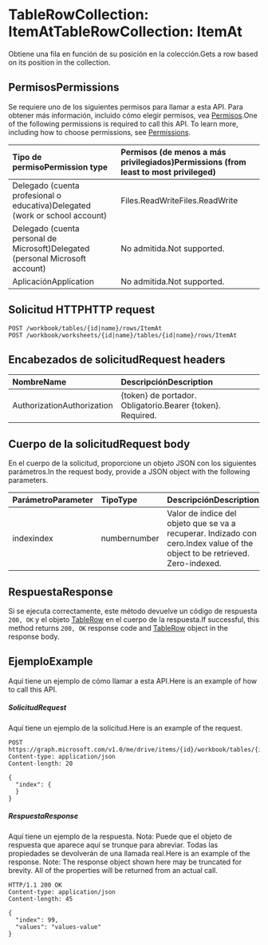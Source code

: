 # <a name="tablerowcollection-itemat"></a><span data-ttu-id="61394-101">TableRowCollection: ItemAt</span><span class="sxs-lookup"><span data-stu-id="61394-101">TableRowCollection: ItemAt</span></span>

<span data-ttu-id="61394-102">Obtiene una fila en función de su posición en la colección.</span><span class="sxs-lookup"><span data-stu-id="61394-102">Gets a row based on its position in the collection.</span></span>
## <a name="permissions"></a><span data-ttu-id="61394-103">Permisos</span><span class="sxs-lookup"><span data-stu-id="61394-103">Permissions</span></span>
<span data-ttu-id="61394-p101">Se requiere uno de los siguientes permisos para llamar a esta API. Para obtener más información, incluido cómo elegir permisos, vea [Permisos](../../../concepts/permissions_reference.md).</span><span class="sxs-lookup"><span data-stu-id="61394-p101">One of the following permissions is required to call this API. To learn more, including how to choose permissions, see [Permissions](../../../concepts/permissions_reference.md).</span></span>

|<span data-ttu-id="61394-106">Tipo de permiso</span><span class="sxs-lookup"><span data-stu-id="61394-106">Permission type</span></span>      | <span data-ttu-id="61394-107">Permisos (de menos a más privilegiados)</span><span class="sxs-lookup"><span data-stu-id="61394-107">Permissions (from least to most privileged)</span></span>              |
|:--------------------|:---------------------------------------------------------|
|<span data-ttu-id="61394-108">Delegado (cuenta profesional o educativa)</span><span class="sxs-lookup"><span data-stu-id="61394-108">Delegated (work or school account)</span></span> | <span data-ttu-id="61394-109">Files.ReadWrite</span><span class="sxs-lookup"><span data-stu-id="61394-109">Files.ReadWrite</span></span>    |
|<span data-ttu-id="61394-110">Delegado (cuenta personal de Microsoft)</span><span class="sxs-lookup"><span data-stu-id="61394-110">Delegated (personal Microsoft account)</span></span> | <span data-ttu-id="61394-111">No admitida.</span><span class="sxs-lookup"><span data-stu-id="61394-111">Not supported.</span></span>    |
|<span data-ttu-id="61394-112">Aplicación</span><span class="sxs-lookup"><span data-stu-id="61394-112">Application</span></span> | <span data-ttu-id="61394-113">No admitida.</span><span class="sxs-lookup"><span data-stu-id="61394-113">Not supported.</span></span> |

## <a name="http-request"></a><span data-ttu-id="61394-114">Solicitud HTTP</span><span class="sxs-lookup"><span data-stu-id="61394-114">HTTP request</span></span>
<!-- { "blockType": "ignored" } -->
```http
POST /workbook/tables/{id|name}/rows/ItemAt
POST /workbook/worksheets/{id|name}/tables/{id|name}/rows/ItemAt

```
## <a name="request-headers"></a><span data-ttu-id="61394-115">Encabezados de solicitud</span><span class="sxs-lookup"><span data-stu-id="61394-115">Request headers</span></span>
| <span data-ttu-id="61394-116">Nombre</span><span class="sxs-lookup"><span data-stu-id="61394-116">Name</span></span>       | <span data-ttu-id="61394-117">Descripción</span><span class="sxs-lookup"><span data-stu-id="61394-117">Description</span></span>|
|:---------------|:----------|
| <span data-ttu-id="61394-118">Authorization</span><span class="sxs-lookup"><span data-stu-id="61394-118">Authorization</span></span>  | <span data-ttu-id="61394-p102">{token} de portador. Obligatorio.</span><span class="sxs-lookup"><span data-stu-id="61394-p102">Bearer {token}. Required.</span></span> |

## <a name="request-body"></a><span data-ttu-id="61394-121">Cuerpo de la solicitud</span><span class="sxs-lookup"><span data-stu-id="61394-121">Request body</span></span>
<span data-ttu-id="61394-122">En el cuerpo de la solicitud, proporcione un objeto JSON con los siguientes parámetros.</span><span class="sxs-lookup"><span data-stu-id="61394-122">In the request body, provide a JSON object with the following parameters.</span></span>

| <span data-ttu-id="61394-123">Parámetro</span><span class="sxs-lookup"><span data-stu-id="61394-123">Parameter</span></span>    | <span data-ttu-id="61394-124">Tipo</span><span class="sxs-lookup"><span data-stu-id="61394-124">Type</span></span>   |<span data-ttu-id="61394-125">Descripción</span><span class="sxs-lookup"><span data-stu-id="61394-125">Description</span></span>|
|:---------------|:--------|:----------|
|<span data-ttu-id="61394-126">index</span><span class="sxs-lookup"><span data-stu-id="61394-126">index</span></span>|<span data-ttu-id="61394-127">number</span><span class="sxs-lookup"><span data-stu-id="61394-127">number</span></span>|<span data-ttu-id="61394-p103">Valor de índice del objeto que se va a recuperar. Indizado con cero.</span><span class="sxs-lookup"><span data-stu-id="61394-p103">Index value of the object to be retrieved. Zero-indexed.</span></span>|

## <a name="response"></a><span data-ttu-id="61394-130">Respuesta</span><span class="sxs-lookup"><span data-stu-id="61394-130">Response</span></span>

<span data-ttu-id="61394-131">Si se ejecuta correctamente, este método devuelve un código de respuesta `200, OK` y el objeto [TableRow](../resources/tablerow.md) en el cuerpo de la respuesta.</span><span class="sxs-lookup"><span data-stu-id="61394-131">If successful, this method returns `200, OK` response code and [TableRow](../resources/tablerow.md) object in the response body.</span></span>

## <a name="example"></a><span data-ttu-id="61394-132">Ejemplo</span><span class="sxs-lookup"><span data-stu-id="61394-132">Example</span></span>
<span data-ttu-id="61394-133">Aquí tiene un ejemplo de cómo llamar a esta API.</span><span class="sxs-lookup"><span data-stu-id="61394-133">Here is an example of how to call this API.</span></span>
##### <a name="request"></a><span data-ttu-id="61394-134">Solicitud</span><span class="sxs-lookup"><span data-stu-id="61394-134">Request</span></span>
<span data-ttu-id="61394-135">Aquí tiene un ejemplo de la solicitud.</span><span class="sxs-lookup"><span data-stu-id="61394-135">Here is an example of the request.</span></span>
<!-- {
  "blockType": "request",
  "name": "tablerowcollection_itemat"
}-->
```http
POST https://graph.microsoft.com/v1.0/me/drive/items/{id}/workbook/tables/{id|name}/rows/ItemAt
Content-type: application/json
Content-length: 20

{
  "index": {
  }
}
```

##### <a name="response"></a><span data-ttu-id="61394-136">Respuesta</span><span class="sxs-lookup"><span data-stu-id="61394-136">Response</span></span>
<span data-ttu-id="61394-p104">Aquí tiene un ejemplo de la respuesta. Nota: Puede que el objeto de respuesta que aparece aquí se trunque para abreviar. Todas las propiedades se devolverán de una llamada real.</span><span class="sxs-lookup"><span data-stu-id="61394-p104">Here is an example of the response. Note: The response object shown here may be truncated for brevity. All of the properties will be returned from an actual call.</span></span>
<!-- {
  "blockType": "response",
  "truncated": true,
  "@odata.type": "microsoft.graph.tableRow"
} -->
```http
HTTP/1.1 200 OK
Content-type: application/json
Content-length: 45

{
  "index": 99,
  "values": "values-value"
}
```

<!-- uuid: 8fcb5dbc-d5aa-4681-8e31-b001d5168d79
2015-10-25 14:57:30 UTC -->
<!-- {
  "type": "#page.annotation",
  "description": "TableRowCollection: ItemAt",
  "keywords": "",
  "section": "documentation",
  "tocPath": ""
}-->